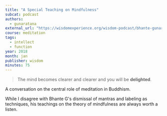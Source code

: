 ```yaml
---
title: "A Special Teaching on Mindfulness"
subcat: podcast
authors:
  - gunaratana
external_url: "https://wisdomexperience.org/wisdom-podcast/bhante-gunaratana/"
course: meditation
tags:
  - intellect
  - function
year: 2018
month: jan
publisher: wisdom
minutes: 75
---
```


> The mind becomes clearer and clearer and you will be **delighted**.

A conversation on the central role of meditation in Buddhism.

While I disagree with Bhante G's dismissal of mantras and labeling as techniques, his teachings on the theory of mindfulness are always worth a listen.
